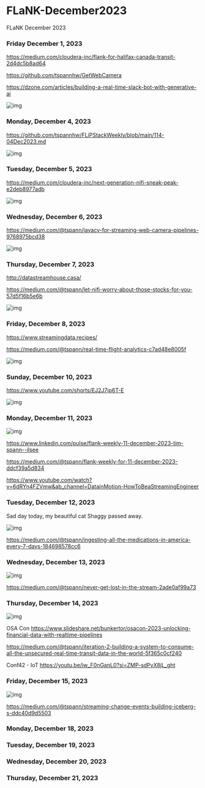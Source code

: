 # FLaNK-December2023
FLaNK December 2023



### Friday December 1, 2023

https://medium.com/cloudera-inc/flank-for-halifax-canada-transit-2d4dc5b8ad64

https://github.com/tspannhw/GetWebCamera

https://dzone.com/articles/building-a-real-time-slack-bot-with-generative-ai

![img](https://github.com/tspannhw/FLiPStackWeekly/blob/main/generatedai/_69642b92-a029-41db-92d3-d9997da138bd.jpeg?raw=true)


### Monday, December 4, 2023


https://github.com/tspannhw/FLiPStackWeekly/blob/main/114-04Dec2023.md

![img](https://github.com/tspannhw/FLiPStackWeekly/blob/main/generatedai/_67d866f1-aee5-4089-b94b-4c810ccecb19.jpeg?raw=true)

### Tuesday, December 5, 2023

https://medium.com/cloudera-inc/next-generation-nifi-sneak-peak-e2deb8977adb


![img](https://github.com/tspannhw/FLiPStackWeekly/blob/main/generatedai/_66c19a27-29c0-4c94-b31b-302993841b71.jpeg?raw=true)


### Wednesday, December 6, 2023

https://medium.com/@tspann/javacv-for-streaming-web-camera-pipelines-9768975bcd38


![img](https://github.com/tspannhw/FLiPStackWeekly/blob/main/generatedai/_62aed7f0-5df7-4f1a-bf9e-4d414c9f9e8d.jpeg?raw=true)


### Thursday, December 7, 2023

http://datastreamhouse.casa/

https://medium.com/@tspann/let-nifi-worry-about-those-stocks-for-you-57d5f16b5e6b


![img](https://github.com/tspannhw/FLiPStackWeekly/blob/main/generatedai/_103108e7-1d41-475d-bf40-7e4fb9ddcdd6.jpeg?raw=true)


### Friday, December 8, 2023

https://www.streamingdata.recipes/

https://medium.com/@tspann/real-time-flight-analytics-c7ad48e8005f

![img](https://raw.githubusercontent.com/tspannhw/FLiPStackWeekly/main/generatedai/_18488d8a-b754-47db-9ae7-56c87ffb20a7.jpeg)

### Sunday, December 10, 2023

https://www.youtube.com/shorts/EJ2J7ip6T-E

![img](https://github.com/tspannhw/FLiPStackWeekly/blob/main/generatedai/_00160675-0ad0-4042-9438-eaa69bf512ce.jpeg?raw=true)

### Monday, December 11, 2023

![img](https://github.com/tspannhw/FLiPStackWeekly/blob/main/generatedai/Designer.png?raw=true)

https://www.linkedin.com/pulse/flank-weekly-11-december-2023-tim-spann--ilsee

https://medium.com/@tspann/flank-weekly-for-11-december-2023-ddcf39a5d834

https://www.youtube.com/watch?v=6dRYn4FZVmw&ab_channel=DatainMotion-HowToBeaStreamingEngineer

### Tuesday, December 12, 2023

Sad day today, my beautiful cat Shaggy passed away.

![img](https://github.com/tspannhw/FLiPStackWeekly/blob/main/IMG_1493.JPG?raw=true)

https://medium.com/@tspann/ingesting-all-the-medications-in-america-every-7-days-184698578cc6



### Wednesday, December 13, 2023

![img](https://github.com/tspannhw/FLiPStackWeekly/blob/main/generatedai/_30faa953-c29e-40cb-a7de-2f81b1120ffb.jpeg?raw=true)

https://medium.com/@tspann/never-get-lost-in-the-stream-2ade0af99a73


### Thursday, December 14, 2023

![img](https://github.com/tspannhw/FLiPStackWeekly/blob/main/generatedai/_trainflink0796dfd3-20cf-4bb9-abed-48a10483fdd2.jpeg?raw=true)

OSA Con
https://www.slideshare.net/bunkertor/osacon-2023-unlocking-financial-data-with-realtime-pipelines

https://medium.com/@tspann/iteration-2-building-a-system-to-consume-all-the-unsecured-real-time-transit-data-in-the-world-5f365c0cf240

Conf42 - IoT
https://youtu.be/iw_F0nGanL0?si=ZMP-sdPvX8jL_ght



### Friday, December 15, 2023

![img](https://github.com/tspannhw/FLiPStackWeekly/blob/main/generatedai/80sxmas.jpeg?raw=true)

https://medium.com/@tspann/streaming-change-events-building-iceberg-s-ddc40d9d5503


### Monday, December 18, 2023

### Tuesday, December 19, 2023

### Wednesday, December 20, 2023

### Thursday, December 21, 2023




